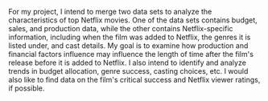 For my project, I intend to merge two data sets to analyze the characteristics
of top Netflix movies. One of the data sets contains budget, sales, and production
data, while the other contains Netflix-specific information, including when the 
film was added to Netflix, the genres it is listed under, and cast details. My
goal is to examine how production and financial factors influence may influence 
the length of time after the film's release before it is added to Netflix. I
also intend to identify and analyze trends in budget allocation, genre success,
casting choices, etc. I would also like to find data on the film's critical success
and Netflix viewer ratings, if possible.